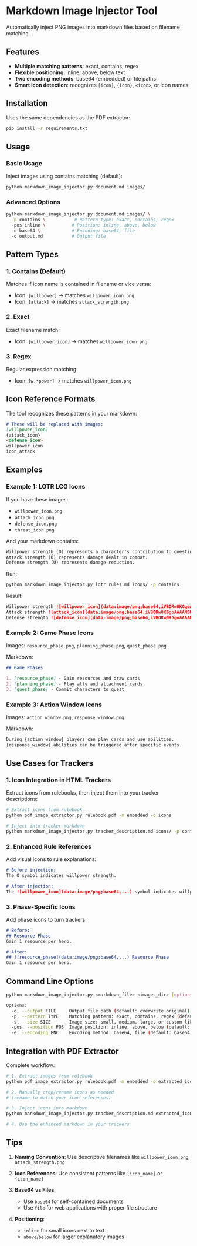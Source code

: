 # Markdown Image Injector Tool

Automatically inject PNG images into markdown files based on filename matching.

## Features

- **Multiple matching patterns**: exact, contains, regex
- **Flexible positioning**: inline, above, below text
- **Two encoding methods**: base64 (embedded) or file paths
- **Smart icon detection**: recognizes `[icon]`, `{icon}`, `<icon>`, or icon names

## Installation

Uses the same dependencies as the PDF extractor:
```bash
pip install -r requirements.txt
```

## Usage

### Basic Usage

Inject images using contains matching (default):
```bash
python markdown_image_injector.py document.md images/
```

### Advanced Options

```bash
python markdown_image_injector.py document.md images/ \
  -p contains \           # Pattern type: exact, contains, regex
  -pos inline \          # Position: inline, above, below
  -e base64 \            # Encoding: base64, file
  -o output.md           # Output file
```

## Pattern Types

### 1. Contains (Default)
Matches if icon name is contained in filename or vice versa:
- Icon: `[willpower]` → matches `willpower_icon.png`
- Icon: `[attack]` → matches `attack_strength.png`

### 2. Exact
Exact filename match:
- Icon: `[willpower_icon]` → matches `willpower_icon.png`

### 3. Regex
Regular expression matching:
- Icon: `[w.*power]` → matches `willpower_icon.png`

## Icon Reference Formats

The tool recognizes these patterns in your markdown:

```markdown
# These will be replaced with images:
[willpower_icon]
{attack_icon}
<defense_icon>
willpower_icon
icon_attack
```

## Examples

### Example 1: LOTR LCG Icons

If you have these images:
- `willpower_icon.png`
- `attack_icon.png` 
- `defense_icon.png`
- `threat_icon.png`

And your markdown contains:
```markdown
Willpower strength (Ò) represents a character's contribution to questing.
Attack strength (Û) represents damage dealt in combat.
Defense strength (Ú) represents damage reduction.
```

Run:
```bash
python markdown_image_injector.py lotr_rules.md icons/ -p contains
```

Result:
```markdown
Willpower strength ![willpower_icon](data:image/png;base64,iVBORw0KGgoAAAANSUhEUgAA...) represents a character's contribution to questing.
Attack strength ![attack_icon](data:image/png;base64,iVBORw0KGgoAAAANSUhEUgAA...) represents damage dealt in combat.
Defense strength ![defense_icon](data:image/png;base64,iVBORw0KGgoAAAANSUhEUgAA...) represents damage reduction.
```

### Example 2: Game Phase Icons

Images: `resource_phase.png`, `planning_phase.png`, `quest_phase.png`

Markdown:
```markdown
## Game Phases

1. [resource_phase] - Gain resources and draw cards
2. [planning_phase] - Play ally and attachment cards  
3. [quest_phase] - Commit characters to quest
```

### Example 3: Action Window Icons

Images: `action_window.png`, `response_window.png`

Markdown:
```markdown
During {action_window} players can play cards and use abilities.
{response_window} abilities can be triggered after specific events.
```

## Use Cases for Trackers

### 1. Icon Integration in HTML Trackers

Extract icons from rulebooks, then inject them into your tracker descriptions:

```bash
# Extract icons from rulebook
python pdf_image_extractor.py rulebook.pdf -m embedded -o icons

# Inject into tracker markdown
python markdown_image_injector.py tracker_description.md icons/ -p contains
```

### 2. Enhanced Rule References

Add visual icons to rule explanations:

```markdown
# Before injection:
The Ò symbol indicates willpower strength.

# After injection:
The ![willpower_icon](data:image/png;base64,...) symbol indicates willpower strength.
```

### 3. Phase-Specific Icons

Add phase icons to turn trackers:

```markdown
# Before:
## Resource Phase
Gain 1 resource per hero.

# After:
## ![resource_phase](data:image/png;base64,...) Resource Phase
Gain 1 resource per hero.
```

## Command Line Options

```bash
python markdown_image_injector.py <markdown_file> <images_dir> [options]

Options:
  -o, --output FILE     Output file path (default: overwrite original)
  -p, --pattern TYPE    Matching pattern: exact, contains, regex (default: contains)
  -s, --size SIZE       Image size: small, medium, large, or custom like 100x50
  -pos, --position POS  Image position: inline, above, below (default: inline)
  -e, --encoding ENC    Encoding method: base64, file (default: base64)
```

## Integration with PDF Extractor

Complete workflow:

```bash
# 1. Extract images from rulebook
python pdf_image_extractor.py rulebook.pdf -m embedded -o extracted_icons

# 2. Manually crop/rename icons as needed
# (rename to match your icon references)

# 3. Inject icons into markdown
python markdown_image_injector.py tracker_description.md extracted_icons/ -p contains

# 4. Use the enhanced markdown in your trackers
```

## Tips

1. **Naming Convention**: Use descriptive filenames like `willpower_icon.png`, `attack_strength.png`

2. **Icon References**: Use consistent patterns like `[icon_name]` or `{icon_name}`

3. **Base64 vs Files**: 
   - Use `base64` for self-contained documents
   - Use `file` for web applications with proper file structure

4. **Positioning**:
   - `inline` for small icons next to text
   - `above`/`below` for larger explanatory images 